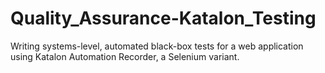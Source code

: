 # Quality_Assurance-Katalon_Testing
Writing systems-level, automated black-box tests for a web application using Katalon Automation Recorder, a Selenium variant.
